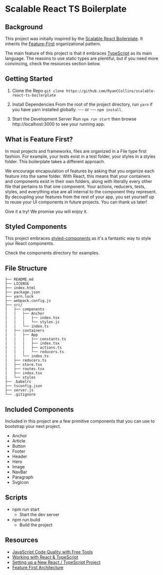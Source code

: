 # Scalable React TS Boilerplate

## Background

This project was initially inspired by the [Scalable React Boilerplate](https://github.com/RyanCCollins/scalable-react-boilerplate). It inherits the [Feature-First](https://medium.com/front-end-hacking/the-secret-to-organization-in-functional-programming-913484e85fc9#.8nerdsqhd) organizational pattern.

The main feature of this project is that it embraces [TypeScript](https://www.typescriptlang.org/) as its main language.  The reasons to use static types are plentiful, but if you need more convincing, check the resources section below.

## Getting Started
1. Clone the Repo
`git clone https://github.com/RyanCCollins/scalable-react-ts-boilerplate`

2. Install Dependencies
From the root of the project directory, run `yarn` if you have yarn installed globally.
--- or ---
`npm install`.

3. Start the Development Server
Run `npm run start` then browse http://localhost:3000 to see your running app.

## What is Feature First?
In most projects and frameworks, files are organized in a File type first fashion. For example, your tests exist in a test folder, your styles in a styles folder. This boilerplate takes a different approach.

We encourage encapsulation of features by asking that you organize each feature into the same folder. With React, this means that your containers and components exist in their own folders, along with literally every other file that pertains to that one component. Your actions, reducers, tests, styles, and everything else are all internal to the component they represent. By decoupling your features from the rest of your app, you set yourself up to reuse your UI components in future projects. You can thank us later!

Give it a try! We promise you will enjoy it.

## Styled Components
This project embraces [styled-components](https://github.com/styled-components/styled-components) as it's a fantastic way to style your React components.  

Check the components directory for examples.

## File Structure
```
├── README.md
├── LICENSE
├── index.html
├── package.json
├── yarn.lock
├── webpack.config.js
├── src/
|   ├── components
|   |   ├── Anchor
|   |   |   ├── index.tsx
|   |   |   └── styles.js
|   |   └── index.ts
|   ├── containers
|   |   ├── App
|   |   |   ├── constants.ts
|   |   |   ├── index.tsx
|   |   |   ├── actions.ts
|   |   |   └── reducers.ts
|   |   └── index.ts
|   ├── reducers.ts
|   ├── store.tsx
|   ├── routes.tsx
|   ├── index.tsx
|   └── styles
├── .babelrc
├── tsconfig.json
├── server.js
└── .gitignore
```

## Included Components
Included in this project are a few primitive components that you can use to bootstrap your next project. 
- Anchor
- Article
- Button
- Footer
- Header
- Hero
- Image
- NavBar
- Paragraph
- SvgIcon

## Scripts
- npm run start
  - Start the dev server
- npm run build
  - Build the project

## Resources
- [JavaScript Code Quality with Free Tools](https://dev-blog.apollodata.com/javascript-code-quality-with-free-tools-9a6d80e29f2d#.1unvvh8vw)
- [Working with React & TypeScript](http://blog.wolksoftware.com/working-with-react-and-typescript)
- [Setting up a New React / TypeScript Project](http://blog.tomduncalf.com/posts/setting-up-typescript-and-react/)
- [Feature First Architecture](https://medium.com/front-end-hacking/the-secret-to-organization-in-functional-programming-913484e85fc9#.8nerdsqhd)
